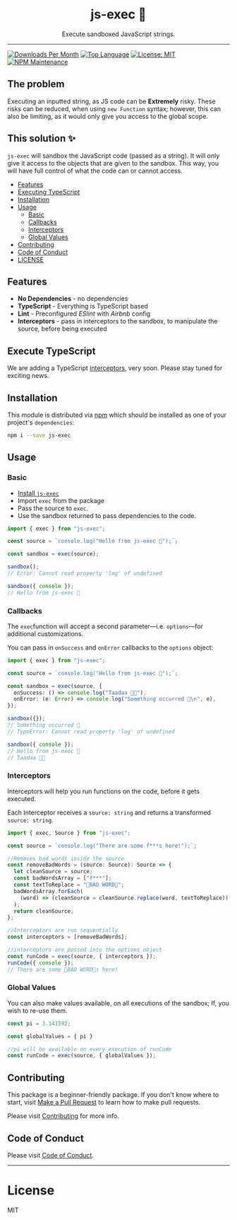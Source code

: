 <div align="center">
<h1>js-exec 🧰</h1>

<p> Execute sandboxed JavaScript strings.  </p>
</div>

---

[![Downloads Per Month](https://img.shields.io/npm/dm/js-exec)](https://www.npmjs.com/package/js-exec) [![Top Language](https://img.shields.io/github/languages/top/parsasi/js-exec)](https://github.com/parsasi/js-exec/) [![License: MIT](https://img.shields.io/badge/License-MIT-blue.svg)](https://opensource.org/licenses/MIT)[![NPM Maintenance](https://img.shields.io/npms-io/maintenance-score/js-exec)](https://www.npmjs.com/package/js-exec)

## The problem

Executing an inputted string, as JS code can be **Extremely** risky. These risks can be reduced, when using `new Function` syntax; however, this can also be limiting, as it would only give you access to the global scope.

## This solution ✨

`js-exec` will sandbox the JavaScript code (passed as a string). It will only give it access to the objects that are given to the sandbox. This way, you will have full control of what the code can or cannot access.

- [Features](#features)
- [Executing TypeScript](#execute-typescript)
- [Installation](#installation)
- [Usage](#usage)
  - [Basic](#usage)
  - [Callbacks](#callbacks)
  - [Interceptors](#interceptors)
  - [Global Values](#global-values)
- [Contributing](#contributing)
- [Code of Conduct](#code-of-conduct)
- [LICENSE](#license)

## Features

- **No Dependencies** - no dependencies
- **TypeScript** - Everything is TypeScript based
- **Lint** - Preconfigured _ESlint_ with _Airbnb_ config
- **Interceptors** - pass in interceptors to the sandbox, to manipulate the source, before being executed

## Execute TypeScript

We are adding a TypeScript [interceptors](#interceptors), very soon. Please stay tuned for exciting news.

## Installation

This module is distributed via [npm](https://www.npmjs.com/) which should be installed as one of your project's `dependencies`:

```bash
npm i --save js-exec
```

## Usage

### Basic

- [Install `js-exec`](#installation)
- Import `exec` from the package
- Pass the source to `exec`.
- Use the sandbox returned to pass dependencies to the code.

```ts
import { exec } from "js-exec";

const source = `console.log("Hello from js-exec 👋");`;

const sandbox = exec(source);

sandbox();
// Error: Cannot read property 'log' of undefined

sandbox({ console });
// Hello from js-exec 👋
```

### Callbacks

The `exec`function will accept a second parameter—i.e. `options`—for additional customizations.

You can pass in `onSuccess` and `onError` callbacks to the `options` object:

```ts
import { exec } from "js-exec";

const source = `console.log("Hello from js-exec 👋");`;

const sandbox = exec(source, {
  onSuccess: () => console.log("Taadaa 🎉🎉"),
  onError: (e: Error) => console.log("Something occurred 🥺\n", e),
});

sandbox({});
// Something occurred 🥺
// TypeError: Cannot read property 'log' of undefined

sandbox({ console });
// Hello from js-exec 👋
// Taadaa 🎉🎉
```

### Interceptors

Interceptors will help you run functions on the code, before it gets executed.

Each Interceptor receives a `source: string` and returns a transformed `source: string`.

```ts
import { exec, Source } from "js-exec";

const source = `console.log("There are some f***s here!");`;

//Removes bad words inside the source
const removeBadWords = (source: Source): Source => {
  let cleanSource = source;
  const badWordsArray = ["f***"];
  const textToReplace = "🚫BAD WORD🚫";
  badWordsArray.forEach(
    (word) => (cleanSource = cleanSource.replace(word, textToReplace))
  );
  return cleanSource;
};

//Interceptors are run sequentially
const interceptors = [removeBadWords];

//interceptors are passed into the options object
const runCode = exec(source, { interceptors });
runCode({ console });
// There are some 🚫BAD WORD🚫s here!
```
### Global Values

You can also make values available, on all executions of the sandbox; If, you wish to re-use them.



```ts
const pi = 3.141592;

const globalValues = { pi }

//pi will be available on every execution of runCode
const runCode = exec(source, { globalValues });
```

## Contributing

This package is a beginner-friendly package. If you don't know where to start, visit [Make a Pull Request](https://makeapullrequest.com/) to learn how to make pull requests.

Please visit [Contributing](CONTRIBUTING.md) for more info.

## Code of Conduct

Please visit [Code of Conduct](CODE_OF_CONDUCT.md).

---

# License

MIT

